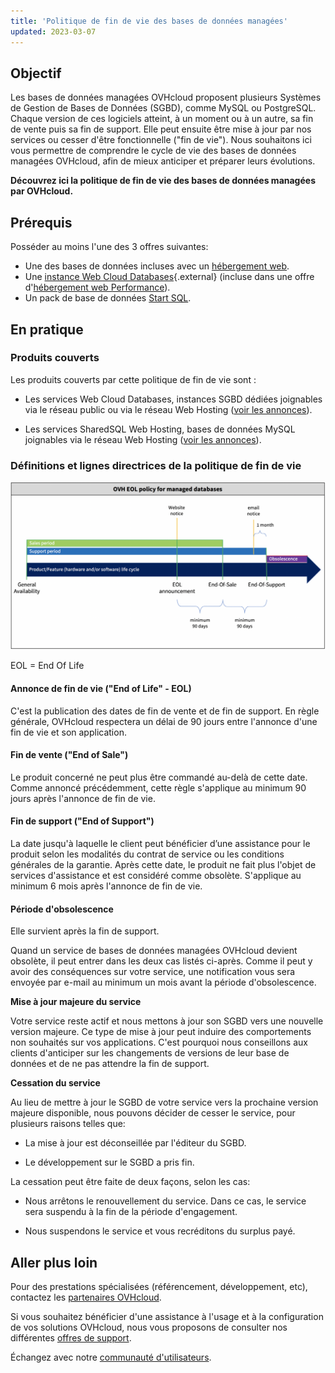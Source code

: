 ```yaml
---
title: 'Politique de fin de vie des bases de données managées'
updated: 2023-03-07
---
```


## Objectif

Les bases de données managées OVHcloud proposent plusieurs Systèmes de Gestion de Bases de Données (SGBD), comme MySQL ou PostgreSQL. Chaque version de ces logiciels atteint, à un moment ou à un autre, sa fin de vente puis sa fin de support. Elle peut ensuite être mise à jour par nos services ou cesser d'être fonctionnelle ("fin de vie"). Nous souhaitons ici vous permettre de comprendre le cycle de vie des bases de données managées OVHcloud, afin de mieux anticiper et préparer leurs évolutions.

**Découvrez ici la politique de fin de vie des bases de données managées par OVHcloud.**

## Prérequis

Posséder au moins l'une des 3 offres suivantes:

- Une des bases de données incluses avec un [hébergement web](/links/web/hosting).
- Une [instance Web Cloud Databases](/links/web/databases){.external} (incluse dans une offre d'[hébergement web Performance](/links/web/hosting)).
- Un pack de base de données [Start SQL](/links/web/hosting-options-startsql).

## En pratique

### Produits couverts

Les produits couverts par cette politique de fin de vie sont :

- Les services Web Cloud Databases, instances SGBD dédiées joignables via le réseau public ou via le réseau Web Hosting ([voir les annonces](/pages/web_cloud/web_cloud_databases/clouddb-eos-eol)).

- Les services SharedSQL Web Hosting, bases de données MySQL joignables via le réseau Web Hosting ([voir les annonces](/pages/web_cloud/web_hosting/sql_eos_eol)).

### Définitions et lignes directrices de la politique de fin de vie

![timeline](/pages/assets/schemas/web-cloud-databases/ovhcloud-eol-policy-for-managed-databases-timeline.png)

EOL = End Of Life

#### Annonce de fin de vie ("End of Life" - EOL)

C'est la publication des dates de fin de vente et de fin de support. En règle générale, OVHcloud respectera un délai de 90 jours entre l'annonce d'une fin de vie et son application.

#### Fin de vente ("End of Sale")

Le produit concerné ne peut plus être commandé au-delà de cette date. Comme annoncé précédemment, cette règle s'applique au minimum 90 jours après l'annonce de fin de vie.

#### Fin de support ("End of Support")

La date jusqu'à laquelle le client peut bénéficier d’une assistance pour le produit selon les modalités du contrat de service ou les conditions générales de la garantie.
Après cette date, le produit ne fait plus l'objet de services d'assistance et est considéré comme obsolète.
S'applique au minimum 6 mois après l'annonce de fin de vie.

#### Période d'obsolescence

Elle survient après la fin de support.

Quand un service de bases de données managées OVHcloud devient obsolète, il peut entrer dans les deux cas listés ci-après.
Comme il peut y avoir des conséquences sur votre service, une notification vous sera envoyée par e-mail au minimum un mois avant la période d'obsolescence.

**Mise à jour majeure du service**

Votre service reste actif et nous mettons à jour son SGBD vers une nouvelle version majeure.
Ce type de mise à jour peut induire des comportements non souhaités sur vos applications. C'est pourquoi nous conseillons aux clients d'anticiper sur les changements de versions de leur base de données et de ne pas attendre la fin de support.

**Cessation du service**

Au lieu de mettre à jour le SGBD de votre service vers la prochaine version majeure disponible, nous pouvons décider de cesser le service, pour plusieurs raisons telles que:

- La mise à jour est déconseillée par l'éditeur du SGBD.

- Le développement sur le SGBD a pris fin.

La cessation peut être faite de deux façons, selon les cas:

- Nous arrêtons le renouvellement du service. Dans ce cas, le service sera suspendu à la fin de la période d'engagement.

- Nous suspendons le service et vous recréditons du surplus payé.

## Aller plus loin

Pour des prestations spécialisées (référencement, développement, etc), contactez les [partenaires OVHcloud](/links/partner).

Si vous souhaitez bénéficier d'une assistance à l'usage et à la configuration de vos solutions OVHcloud, nous vous proposons de consulter nos différentes [offres de support](/links/support).

Échangez avec notre [communauté d'utilisateurs](/links/community).